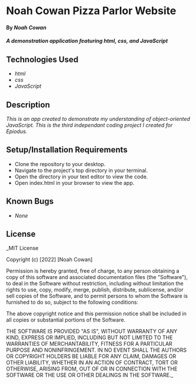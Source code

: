 # Noah Cowan Pizza Parlor Website

#### By _**Noah Cowan**_

#### _A demonstration application featuring html, css, and JavaScript_

## Technologies Used

* _html_
* _css_
* _JavaScript_

## Description

_This is an app created to demonstrate my understanding of object-oriented JavaScript. This is the third independant coding project I created for Epiodus._

## Setup/Installation Requirements

* Clone the repository to your desktop.
* Navigate to the project's top directory in your terminal.
* Open the directory in your text editor to view the code.
* Open index.html in your browser to view the app.

## Known Bugs

* _None_

## License

_MIT License

Copyright (c) [2022] [Noah Cowan]

Permission is hereby granted, free of charge, to any person obtaining a copy
of this software and associated documentation files (the "Software"), to deal
in the Software without restriction, including without limitation the rights
to use, copy, modify, merge, publish, distribute, sublicense, and/or sell
copies of the Software, and to permit persons to whom the Software is
furnished to do so, subject to the following conditions:

The above copyright notice and this permission notice shall be included in all
copies or substantial portions of the Software.

THE SOFTWARE IS PROVIDED "AS IS", WITHOUT WARRANTY OF ANY KIND, EXPRESS OR
IMPLIED, INCLUDING BUT NOT LIMITED TO THE WARRANTIES OF MERCHANTABILITY,
FITNESS FOR A PARTICULAR PURPOSE AND NONINFRINGEMENT. IN NO EVENT SHALL THE
AUTHORS OR COPYRIGHT HOLDERS BE LIABLE FOR ANY CLAIM, DAMAGES OR OTHER
LIABILITY, WHETHER IN AN ACTION OF CONTRACT, TORT OR OTHERWISE, ARISING FROM,
OUT OF OR IN CONNECTION WITH THE SOFTWARE OR THE USE OR OTHER DEALINGS IN THE
SOFTWARE._